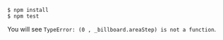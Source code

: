 ```
$ npm install
$ npm test
```

You will see `TypeError: (0 , _billboard.areaStep) is not a function`.
